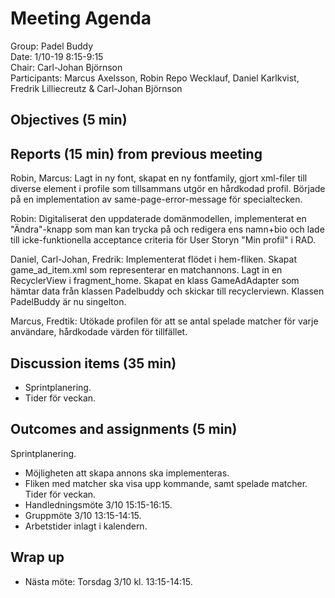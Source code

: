 # Meeting Agenda
Group: Padel Buddy  
Date: 1/10-19 8:15-9:15  
Chair: Carl-Johan Björnson  
Participants: Marcus Axelsson, Robin Repo Wecklauf, Daniel Karlkvist, Fredrik Lilliecreutz & Carl-Johan Björnson

## Objectives (5 min)

## Reports (15 min) from previous meeting

Robin, Marcus: Lagt in ny font, skapat en ny fontfamily, gjort xml-filer till diverse element i profile
               som tillsammans utgör en hårdkodad profil. Började på en implementation av same-page-error-message för  specialtecken.

Robin: Digitaliserat den uppdaterade domänmodellen, implementerat en "Ändra"-knapp som man kan trycka på och redigera ens namn+bio och lade till icke-funktionella acceptance criteria för User Storyn "Min profil" i RAD.

Daniel, Carl-Johan, Fredrik: Implementerat flödet i hem-fliken. Skapat game_ad_item.xml som representerar en matchannons. Lagt in en RecyclerView i fragment_home. Skapat en klass GameAdAdapter som hämtar data från klassen Padelbuddy och skickar till recyclerviewn. 
Klassen PadelBuddy är nu singelton. 

Marcus, Fredtik: Utökade profilen för att se antal spelade matcher för varje användare, hårdkodade värden för tillfället.
 
## Discussion items (35 min)
- Sprintplanering. 
- Tider för veckan.

## Outcomes and assignments (5 min)
Sprintplanering.
- Möjligheten att skapa annons ska implementeras.
- Fliken med matcher ska visa upp kommande, samt spelade matcher.
Tider för veckan.
- Handledningsmöte 3/10 15:15-16:15.
- Gruppmöte 3/10 13:15-14:15.
- Arbetstider inlagt i kalendern. 


## Wrap up

- Nästa möte: Torsdag 3/10 kl. 13:15-14:15.
